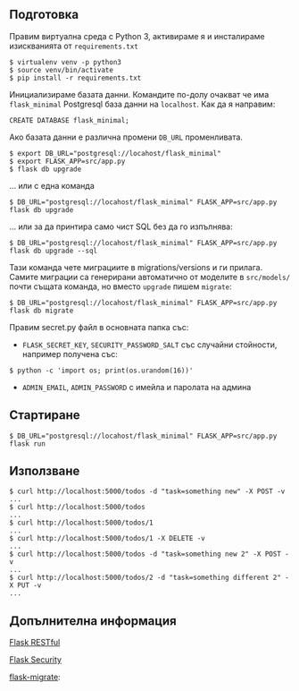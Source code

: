 ## Подготовка

Правим виртуална среда с Python 3, активираме я и инсталираме изискванията от `requirements.txt`

```
$ virtualenv venv -p python3
$ source venv/bin/activate
$ pip install -r requirements.txt
```

Инициализираме базата данни. Командите по-долу очакват че има `flask_minimal` Postgresql база данни на `localhost`. Как да я направим:

```
CREATE DATABASE flask_minimal;
```

Ако базата данни е различна промени `DB_URL` променливата.

```
$ export DB_URL="postgresql://locahost/flask_minimal" 
$ export FLASK_APP=src/app.py
$ flask db upgrade
```

... или с една команда

```
$ DB_URL="postgresql://locahost/flask_minimal" FLASK_APP=src/app.py flask db upgrade
```

... или за да принтира само чист SQL без да го изпълнява:

```
$ DB_URL="postgresql://locahost/flask_minimal" FLASK_APP=src/app.py flask db upgrade --sql
```

Тази команда чете миграциите в migrations/versions и ги прилага. Самите миграции са генерирани автоматично от моделите в `src/models/` почти същата команда, но вместо `upgrade` пишем `migrate`:

```
$ DB_URL="postgresql://locahost/flask_minimal" FLASK_APP=src/app.py flask db migrate
```

Правим secret.py файл в основната папка със:

- `FLASK_SECRET_KEY`, `SECURITY_PASSWORD_SALT` със случайни стойности, например получена със:

```
$ python -c 'import os; print(os.urandom(16))'
```

- `ADMIN_EMAIL`, `ADMIN_PASSWORD` с имейла и паролата на админа

## Стартиране

```
$ DB_URL="postgresql://locahost/flask_minimal" FLASK_APP=src/app.py flask run
```

## Използване

```
$ curl http://localhost:5000/todos -d "task=something new" -X POST -v
...
$ curl http://localhost:5000/todos
...
$ curl http://localhost:5000/todos/1
...
$ curl http://localhost:5000/todos/1 -X DELETE -v
...
$ curl http://localhost:5000/todos -d "task=something new 2" -X POST -v
...
$ curl http://localhost:5000/todos/2 -d "task=something different 2" -X PUT -v
...
```

## Допълнителна информация

[Flask RESTful](https://flask-restful.readthedocs.io/)

[Flask Security](https://pythonhosted.org/Flask-Security/)

[flask-migrate](https://flask-migrate.readthedocs.io/en/latest/):

